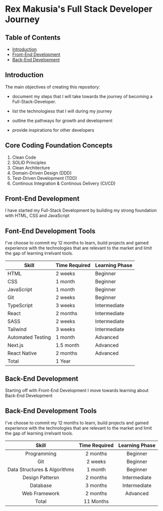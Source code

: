 # Rex Makusia's Full Stack Developer Journey

## Table of Contents

- [Introduction](#introduction)
- [Front-End Development](#front-end-development)
- [Back-End Development](#back-end-development)

## Introduction


The main objectives of creating this repository:

- document my steps that I will take towards the journey of becoming a Full-Stack-Developer.

- list the technologiess that I will during my journey

- outline the pathways for growth and development

- provide inspirations for other developers

## Core Coding Foundation Concepts

1. Clean Code
2. SOLID Principles
3. Clean Architecture
4. Domain-Driven Design (DDD)
5. Test-Driven Development (TDD)
6. Continous Integration & Continous Delivery (CI/CD)

## Front-End Development

I have started my Full-Stack Development by building my strong foundation with HTML, CSS and JavaScript

## Font-End Development Tools

I've choose to commit my 12 months to learn, build projects and gained experience with the technologies that are relevant to the market and limit the gap of learning irrelvant tools.

| Skill             | Time Required | Learning Phase |
| ----------------- | ------------- | -------------- |
| HTML              | 2 weeks       | Beginner       |
| CSS               | 1 month       | Beginner       |
| JavaScript        | 1 month       | Beginner       |
| Git               | 2 weeks       | Beginner       |
| TypeScript        | 3 weeks       | Intermediate   |
| React             | 2 months      | Intermediate   |
| SASS              | 2 weeks       | Intermediate   |
| Tailwind          | 3 weeks       | Intermediate   |
| Automated Testing | 1 month       | Advanced       |
| Next.js           | 1.5 month     | Advanced       |
| React Native      | 2 months      | Advanced       |
| Total             | 1 Year        |                |

## Back-End Development

Starting off with Front-End Development I move towards learning about Back-End Development

## Back-End Development Tools

I've choose to commit my 12 months to learn, build projects and gained experience with the technologies that are relevant to the market and limit the gap of learning irrelvant tools.

| Skill                       | Time Required | Learning Phase |
| :--------------------------:| :-----------: | :------------: |
| Programming                 | 2 months      | Beginner       |
| Git                         | 2 weeks       | Beginner       |
| Data Structures & Algorithms| 1 month       | Beginner       |
| Design Pattersn             | 2 months      | Intermediate   |
| Database                    | 3 months      | Intermediate   |
| Web Framework               | 2 months      | Advanced       |
| Total                       | 11 Months     |                |

